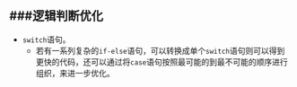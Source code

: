###逻辑判断优化
----------
> 
- `switch`语句。
	- 若有一系列复杂的`if-else`语句，可以转换成单个`switch`语句则可以得到更快的代码，还可以通过将`case`语句按照最可能的到最不可能的顺序进行组织，来进一步优化。
	>